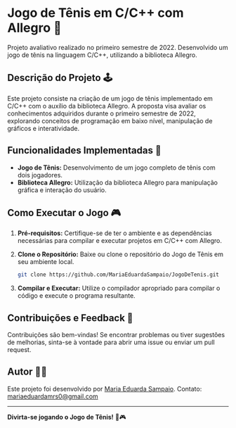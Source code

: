 # Jogo de Tênis em C/C++ com Allegro 🎾

Projeto avaliativo realizado no primeiro semestre de 2022. Desenvolvido um jogo de tênis na linguagem C/C++, utilizando a biblioteca Allegro.

## Descrição do Projeto 🕹️

Este projeto consiste na criação de um jogo de tênis implementado em C/C++ com o auxílio da biblioteca Allegro. A proposta visa avaliar os conhecimentos adquiridos durante o primeiro semestre de 2022, explorando conceitos de programação em baixo nível, manipulação de gráficos e interatividade.

## Funcionalidades Implementadas 🚀

- **Jogo de Tênis:** Desenvolvimento de um jogo completo de tênis com dois jogadores.
- **Biblioteca Allegro:** Utilização da biblioteca Allegro para manipulação gráfica e interação do usuário.

## Como Executar o Jogo 🎮

1. **Pré-requisitos:** Certifique-se de ter o ambiente e as dependências necessárias para compilar e executar projetos em C/C++ com Allegro.

2. **Clone o Repositório:** Baixe ou clone o repositório do Jogo de Tênis em seu ambiente local.

    ```bash
    git clone https://github.com/MariaEduardaSampaio/JogoDeTenis.git
    ```

3. **Compilar e Executar:** Utilize o compilador apropriado para compilar o código e execute o programa resultante.

## Contribuições e Feedback 🤝

Contribuições são bem-vindas! Se encontrar problemas ou tiver sugestões de melhorias, sinta-se à vontade para abrir uma issue ou enviar um pull request.

## Autor 👩‍💻

Este projeto foi desenvolvido por [Maria Eduarda Sampaio](https://github.com/MariaEduardaSampaio).
Contato: mariaeduardamrs0@gmail.com

---

**Divirta-se jogando o Jogo de Tênis!** 🎾🎮
